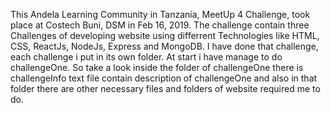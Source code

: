 This Andela Learning Community in Tanzania,  MeetUp 4 Challenge, took place at Costech Buni, DSM in Feb 16, 2019.  The challenge contain three Challenges of developing website using differrent Technologies like HTML, CSS, ReactJs, NodeJs, Express and MongoDB. 
I have done that challenge, each challenge i put in its own folder. 
At start i have manage to do challengeOne. So take a look inside the folder of challengeOne there is challengeInfo text file contain description of challengeOne and also in that folder there are other necessary files and folders of website required me to do.


